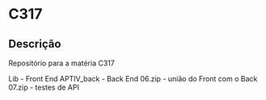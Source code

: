 # C317

## Descrição

Repositório para a matéria C317

Lib - Front End
APTIV_back - Back End
06.zip - união do Front com o Back
07.zip - testes de API
